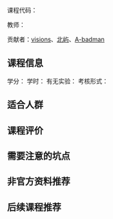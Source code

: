 课程代码：

教师：

贡献者：[visions](https://github.com/visions-ma)、[北屿](https://github.com/beiyuouo)、[A-badman](https://github.com/A-badman)

## 课程信息

学分：
学时：
有无实验：
考核形式：

## 适合人群


## 课程评价


## 需要注意的坑点


## 非官方资料推荐


## 后续课程推荐

